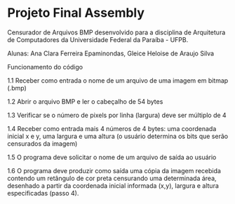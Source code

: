# Projeto Final Assembly
 Censurador de Arquivos BMP desenvolvido para a disciplina de Arquitetura de Computadores da Universidade Federal da Paraíba - UFPB.

 Alunas: Ana Clara Ferreira Epaminondas, Gleice Heloise de Araujo Silva
 
 Funcionamento do código

1.1 Receber como entrada o nome de um arquivo de uma imagem em bitmap (.bmp) 

1.2 Abrir o arquivo BMP e ler o cabeçalho de 54 bytes

1.3 Verificar se o número de pixels por linha (largura) deve ser múltiplo de 4

1.4 Receber como entrada mais 4 números de 4 bytes: uma coordenada inicial x e y, uma largura e uma altura (o usuário determina os bits que serão censurados da imagem)

1.5 O programa deve solicitar o nome de um arquivo de saída ao usuário

1.6 O programa deve produzir como saída uma cópia da imagem recebida contendo um retângulo de cor preta censurando uma determinada área, desenhado a partir da coordenada inicial informada (x,y), largura e altura especificadas (passo 4).

